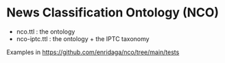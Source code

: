 # News Classification Ontology (NCO)

- nco.ttl : the ontology
- nco-iptc.ttl : the ontology + the IPTC taxonomy

Examples in https://github.com/enridaga/nco/tree/main/tests
